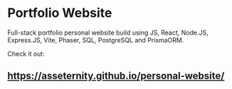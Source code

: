 # Portfolio Website

Full-stack portfolio personal website build using JS, React, Node.JS, Express.JS, Vite, Phaser, SQL, PostgreSQL and PrismaORM.

Check it out:

## https://asseternity.github.io/personal-website/
